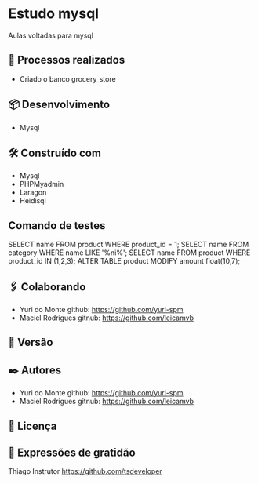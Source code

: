 # Estudo mysql

Aulas voltadas para mysql

## 🚀 Processos realizados

* Criado o banco grocery_store



## 📦 Desenvolvimento

* Mysql

## 🛠️ Construído com

* Mysql
* PHPMyadmin
* Laragon
* Heidisql


## Comando de testes


SELECT name FROM product WHERE product_id = 1;
SELECT name FROM category WHERE name LIKE '%ni%';
SELECT name FROM product WHERE product_id IN (1,2,3);
ALTER TABLE product MODIFY amount  float(10,7);


## 🖇️ Colaborando

* Yuri do Monte github:  https://github.com/yuri-spm
* Maciel Rodrigues gitnub: https://github.com/leicamvb



## 📌 Versão




## ✒️ Autores

* Yuri do Monte github:  https://github.com/yuri-spm
* Maciel Rodrigues gitnub: https://github.com/leicamvb


## 📄 Licença



## 🎁 Expressões de gratidão


Thiago Instrutor https://github.com/tsdeveloper
